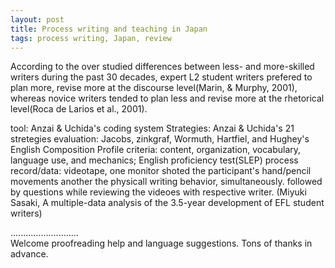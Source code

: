 ```yaml
---
layout: post
title: Process writing and teaching in Japan
tags: process writing, Japan, review
---
```


According to the over studied differences between less- and more-skilled writers during the past 30 decades, expert L2 student writers prefered to plan more, revise more at the discourse level(Marin, & Murphy, 2001), whereas novice writers tended to plan less and revise more at the rhetorical level(Roca de Larios et al., 2001). 

tool: Anzai & Uchida's coding system
Strategies:  Anzai & Uchida's 21 stretegies
evaluation: Jacobs, zinkgraf, Wormuth, Hartfiel, and Hughey's English Composition Profile
criteria: content, organization, vocabulary, language use, and mechanics; English proficiency test(SLEP)
process record/data: videotape, one monitor shoted the participant's hand/pencil movements another the physicall writing behavior, simultaneously. followed by questions while reviewing the videoes with respective writer.
(Miyuki Sasaki, A multiple-data analysis of the 3.5-year development of EFL student writers)



...........................     
Welcome proofreading help and language suggestions. Tons of thanks in advance.

